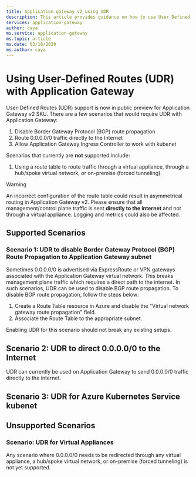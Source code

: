 ```yaml
---
title: Application gateway v2 using UDR
description: This article provides guidance on how to use User Defined Routes (UDR) on Application Gateway v2
services: application-gateway
author: caya
ms.service: application-gateway
ms.topic: article
ms.date: 03/18/2020
ms.author: caya
---
```


# Using User-Defined Routes (UDR) with Application Gateway

User-Defined Routes (UDR) support is now in public preview for Application Gateway v2 SKU. There are a few scenarios that would require UDR with Application Gateway:

1. Disable Border Gateway Protocol (BGP) route propagation
2. Route 0.0.0.0/0 traffic directly to the Internet
3. Allow Application Gateway Ingress Controller to work with kubenet 

Scenarios that currently are **not** supported include:
1. Using a route table to route traffic through a virtual appliance, through a hub/spoke virtual network, or on-premise (forced tunneling).

> [!WARNING]
> An incorrect configuration of the route table could result in asymmetrical routing in Application Gateway v2. Please ensure that all management/control plane traffic is sent **directly to the internet** and not through a virtual appliance. Logging and metrics could also be affected. 

## Supported Scenarios
### Scenario 1: UDR to disable Border Gateway Protocol (BGP) Route Propagation to Application Gateway subnet
Sometimes 0.0.0.0/0 is advertised via ExpressRoute or VPN gateways associated with the Application Gateway virtual network. This breaks management plane traffic which requires a direct path to the internet. In such scenarios, UDR can be used to disable BGP route propagation. To disable BGP route propagation, follow the steps below: 

1. Create a Route Table resource in Azure and disable the "Virtual network gateway route propagation" field. 
2. Associate the Route Table to the appropriate subnet. 

Enabling UDR for this scenario should not break any existing setups. 

## Scenario 2: UDR to direct 0.0.0.0/0 to the Internet
UDR can currently be used on Application Gateway to send 0.0.0.0/0 traffic directly to the internet. 

## Scenario 3: UDR for Azure Kubernetes Service kubenet 

## Unsupported Scenarios
### Scenario: UDR for Virtual Appliances
Any scenario where 0.0.0.0/0 needs to be redirected through any virtual appliance, a hub/spoke virtual network, or on-premise (forced tunneling) is not yet supported. 


